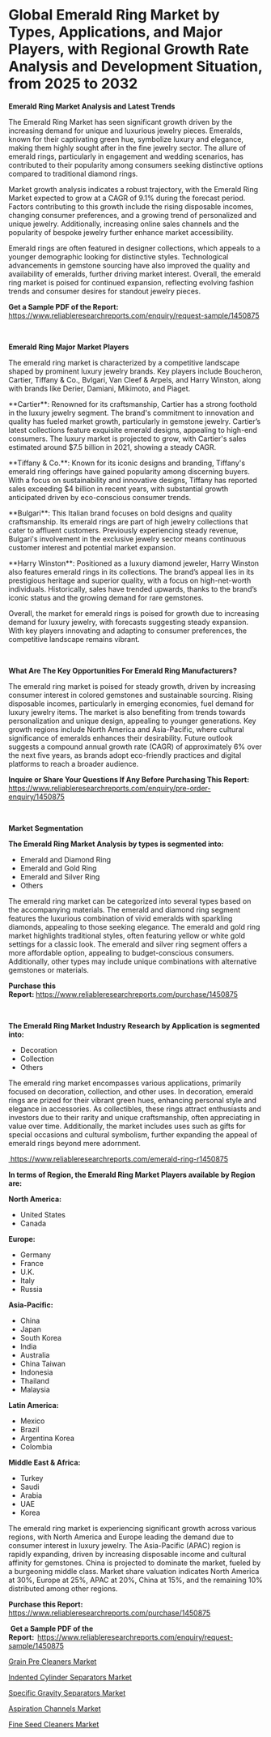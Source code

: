 <p><h1>Global Emerald Ring Market by Types, Applications, and Major Players, with Regional Growth Rate Analysis and Development Situation, from 2025 to 2032</h1></p><p><strong>Emerald Ring Market Analysis and Latest Trends</strong></p>
<p><p>The Emerald Ring Market has seen significant growth driven by the increasing demand for unique and luxurious jewelry pieces. Emeralds, known for their captivating green hue, symbolize luxury and elegance, making them highly sought after in the fine jewelry sector. The allure of emerald rings, particularly in engagement and wedding scenarios, has contributed to their popularity among consumers seeking distinctive options compared to traditional diamond rings.</p><p>Market growth analysis indicates a robust trajectory, with the Emerald Ring Market expected to grow at a CAGR of 9.1% during the forecast period. Factors contributing to this growth include the rising disposable incomes, changing consumer preferences, and a growing trend of personalized and unique jewelry. Additionally, increasing online sales channels and the popularity of bespoke jewelry further enhance market accessibility.</p><p>Emerald rings are often featured in designer collections, which appeals to a younger demographic looking for distinctive styles. Technological advancements in gemstone sourcing have also improved the quality and availability of emeralds, further driving market interest. Overall, the emerald ring market is poised for continued expansion, reflecting evolving fashion trends and consumer desires for standout jewelry pieces.</p></p>
<p><strong>Get a Sample PDF of the Report:&nbsp;</strong> <a href="https://www.reliableresearchreports.com/enquiry/request-sample/1450875?utm_campaign=3278&utm_medium=2&utm_source=Github&utm_content=ia&utm_term=04042025&utm_id=emerald-ring">https://www.reliableresearchreports.com/enquiry/request-sample/1450875</a></p>
<p>&nbsp;</p>
<p><strong>Emerald Ring Major Market Players</strong></p>
<p><p>The emerald ring market is characterized by a competitive landscape shaped by prominent luxury jewelry brands. Key players include Boucheron, Cartier, Tiffany & Co., Bvlgari, Van Cleef & Arpels, and Harry Winston, along with brands like Derier, Damiani, Mikimoto, and Piaget.</p><p>**Cartier**: Renowned for its craftsmanship, Cartier has a strong foothold in the luxury jewelry segment. The brand's commitment to innovation and quality has fueled market growth, particularly in gemstone jewelry. Cartier’s latest collections feature exquisite emerald designs, appealing to high-end consumers. The luxury market is projected to grow, with Cartier's sales estimated around $7.5 billion in 2021, showing a steady CAGR.</p><p>**Tiffany & Co.**: Known for its iconic designs and branding, Tiffany's emerald ring offerings have gained popularity among discerning buyers. With a focus on sustainability and innovative designs, Tiffany has reported sales exceeding $4 billion in recent years, with substantial growth anticipated driven by eco-conscious consumer trends.</p><p>**Bulgari**: This Italian brand focuses on bold designs and quality craftsmanship. Its emerald rings are part of high jewelry collections that cater to affluent customers. Previously experiencing steady revenue, Bulgari's involvement in the exclusive jewelry sector means continuous customer interest and potential market expansion.</p><p>**Harry Winston**: Positioned as a luxury diamond jeweler, Harry Winston also features emerald rings in its collections. The brand’s appeal lies in its prestigious heritage and superior quality, with a focus on high-net-worth individuals. Historically, sales have trended upwards, thanks to the brand’s iconic status and the growing demand for rare gemstones.</p><p>Overall, the market for emerald rings is poised for growth due to increasing demand for luxury jewelry, with forecasts suggesting steady expansion. With key players innovating and adapting to consumer preferences, the competitive landscape remains vibrant.</p></p>
<p>&nbsp;</p>
<p><strong>What Are The Key Opportunities For Emerald Ring Manufacturers?</strong></p>
<p><p>The emerald ring market is poised for steady growth, driven by increasing consumer interest in colored gemstones and sustainable sourcing. Rising disposable incomes, particularly in emerging economies, fuel demand for luxury jewelry items. The market is also benefiting from trends towards personalization and unique design, appealing to younger generations. Key growth regions include North America and Asia-Pacific, where cultural significance of emeralds enhances their desirability. Future outlook suggests a compound annual growth rate (CAGR) of approximately 6% over the next five years, as brands adopt eco-friendly practices and digital platforms to reach a broader audience.</p></p>
<p><strong>Inquire or Share Your Questions If Any Before Purchasing This Report:</strong> <a href="https://www.reliableresearchreports.com/enquiry/pre-order-enquiry/1450875?utm_campaign=3278&utm_medium=2&utm_source=Github&utm_content=ia&utm_term=04042025&utm_id=emerald-ring">https://www.reliableresearchreports.com/enquiry/pre-order-enquiry/1450875</a></p>
<p>&nbsp;</p>
<p><strong>Market Segmentation</strong></p>
<p><strong>The Emerald Ring Market Analysis by types is segmented into:</strong></p>
<p><ul><li>Emerald and Diamond Ring</li><li>Emerald and Gold Ring</li><li>Emerald and Silver Ring</li><li>Others</li></ul></p>
<p><p>The emerald ring market can be categorized into several types based on the accompanying materials. The emerald and diamond ring segment features the luxurious combination of vivid emeralds with sparkling diamonds, appealing to those seeking elegance. The emerald and gold ring market highlights traditional styles, often featuring yellow or white gold settings for a classic look. The emerald and silver ring segment offers a more affordable option, appealing to budget-conscious consumers. Additionally, other types may include unique combinations with alternative gemstones or materials.</p></p>
<p><strong>Purchase this Report:&nbsp;</strong><a href="https://www.reliableresearchreports.com/purchase/1450875?utm_campaign=3278&utm_medium=2&utm_source=Github&utm_content=ia&utm_term=04042025&utm_id=emerald-ring">https://www.reliableresearchreports.com/purchase/1450875</a></p>
<p>&nbsp;</p>
<p><strong>The Emerald Ring Market Industry Research by Application is segmented into:</strong></p>
<p><ul><li>Decoration</li><li>Collection</li><li>Others</li></ul></p>
<p><p>The emerald ring market encompasses various applications, primarily focused on decoration, collection, and other uses. In decoration, emerald rings are prized for their vibrant green hues, enhancing personal style and elegance in accessories. As collectibles, these rings attract enthusiasts and investors due to their rarity and unique craftsmanship, often appreciating in value over time. Additionally, the market includes uses such as gifts for special occasions and cultural symbolism, further expanding the appeal of emerald rings beyond mere adornment.</p></p>
<p><a href="https://www.reliableresearchreports.com/emerald-ring-r1450875?utm_campaign=3278&utm_medium=2&utm_source=Github&utm_content=ia&utm_term=04042025&utm_id=emerald-ring">&nbsp;https://www.reliableresearchreports.com/emerald-ring-r1450875</a></p>
<p><strong>In terms of Region, the Emerald Ring Market Players available by Region are:</strong></p>
<p>
    <p> <strong> North America: </strong>
        <ul>
            <li>United States</li>
            <li>Canada</li>
        </ul>
        </p> 
    <p> <strong> Europe: </strong>
        <ul>
            <li>Germany</li>
            <li>France</li>
            <li>U.K.</li>
            <li>Italy</li>
            <li>Russia</li>
        </ul>
        </p> 
    <p> <strong> Asia-Pacific: </strong>
        <ul>
            <li>China</li>
            <li>Japan</li>
            <li>South Korea</li>
            <li>India</li>
            <li>Australia</li>
            <li>China Taiwan</li>
            <li>Indonesia</li>
            <li>Thailand</li>
            <li>Malaysia</li>
        </ul>
        </p> 
    <p> <strong> Latin America: </strong>
        <ul>
            <li>Mexico</li>
            <li>Brazil</li>
            <li>Argentina Korea</li>
            <li>Colombia</li>
        </ul>
        </p> 
    <p> <strong> Middle East & Africa: </strong>
        <ul>
            <li>Turkey</li>
            <li>Saudi</li>
            <li>Arabia</li>
            <li>UAE</li>
            <li>Korea</li>
        </ul>
    </p>
    </p>
<p><p>The emerald ring market is experiencing significant growth across various regions, with North America and Europe leading the demand due to consumer interest in luxury jewelry. The Asia-Pacific (APAC) region is rapidly expanding, driven by increasing disposable income and cultural affinity for gemstones. China is projected to dominate the market, fueled by a burgeoning middle class. Market share valuation indicates North America at 30%, Europe at 25%, APAC at 20%, China at 15%, and the remaining 10% distributed among other regions.</p></p>
<p><strong>Purchase this Report: </strong><a href="https://www.reliableresearchreports.com/purchase/1450875?utm_campaign=3278&utm_medium=2&utm_source=Github&utm_content=ia&utm_term=04042025&utm_id=emerald-ring">https://www.reliableresearchreports.com/purchase/1450875</a></p>
<p>&nbsp;<strong>Get a Sample PDF of the Report:&nbsp;&nbsp;</strong><a href="https://www.reliableresearchreports.com/enquiry/request-sample/1450875?utm_campaign=3278&utm_medium=2&utm_source=Github&utm_content=ia&utm_term=04042025&utm_id=emerald-ring">https://www.reliableresearchreports.com/enquiry/request-sample/1450875</a></p>
<p><strong></strong></p>
<p><p><a href="https://www.linkedin.com/pulse/sustaining-industry-growth-study-grain-pre-cleaners-market-gnjtf?utm_campaign=3278&utm_medium=2&utm_source=Github&utm_content=ia&utm_term=04042025&utm_id=emerald-ring">Grain Pre Cleaners Market</a></p><p><a href="https://www.linkedin.com/pulse/evaluating-impact-latest-trends-indented-cylinder-separators-nmbqc?utm_campaign=3278&utm_medium=2&utm_source=Github&utm_content=ia&utm_term=04042025&utm_id=emerald-ring">Indented Cylinder Separators Market</a></p><p><a href="https://www.linkedin.com/pulse/surfing-specific-gravity-separators-wave-riding-market-cfflc?utm_campaign=3278&utm_medium=2&utm_source=Github&utm_content=ia&utm_term=04042025&utm_id=emerald-ring">Specific Gravity Separators Market</a></p><p><a href="https://www.linkedin.com/pulse/examining-market-forces-influencing-aspiration-channels-size-e0dof?utm_campaign=3278&utm_medium=2&utm_source=Github&utm_content=ia&utm_term=04042025&utm_id=emerald-ring">Aspiration Channels Market</a></p><p><a href="https://www.linkedin.com/pulse/trends-global-fine-seed-cleaners-market-forecast-analysis-2025-bd9zf?utm_campaign=3278&utm_medium=2&utm_source=Github&utm_content=ia&utm_term=04042025&utm_id=emerald-ring">Fine Seed Cleaners Market</a></p></p>
